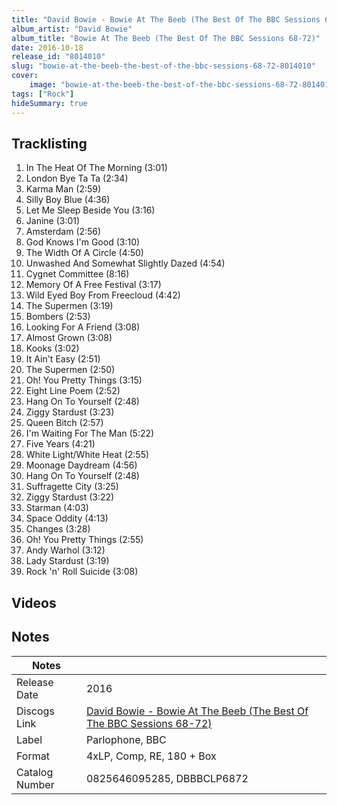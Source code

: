 ```yaml
---
title: "David Bowie - Bowie At The Beeb (The Best Of The BBC Sessions 68-72)"
album_artist: "David Bowie"
album_title: "Bowie At The Beeb (The Best Of The BBC Sessions 68-72)"
date: 2016-10-18
release_id: "8014010"
slug: "bowie-at-the-beeb-the-best-of-the-bbc-sessions-68-72-8014010"
cover:
    image: "bowie-at-the-beeb-the-best-of-the-bbc-sessions-68-72-8014010.jpg"
tags: ["Rock"]
hideSummary: true
---
```


## Tracklisting
1. In The Heat Of The Morning (3:01)
2. London Bye Ta Ta (2:34)
3. Karma Man (2:59)
4. Silly Boy Blue (4:36)
5. Let Me Sleep Beside You (3:16)
6. Janine (3:01)
7. Amsterdam (2:56)
8. God Knows I'm Good (3:10)
9. The Width Of A Circle (4:50)
10. Unwashed And Somewhat Slightly Dazed (4:54)
11. Cygnet Committee (8:16)
12. Memory Of A Free Festival (3:17)
13. Wild Eyed Boy From Freecloud (4:42)
14. The Supermen (3:19)
15. Bombers (2:53)
16. Looking For A Friend (3:08)
17. Almost Grown (3:08)
18. Kooks (3:02)
19. It Ain't Easy (2:51)
20. The Supermen (2:50)
21. Oh! You Pretty Things (3:15)
22. Eight Line Poem (2:52)
23. Hang On To Yourself (2:48)
24. Ziggy Stardust (3:23)
25. Queen Bitch (2:57)
26. I'm Waiting For The Man (5:22)
27. Five Years (4:21)
28. White Light/White Heat (2:55)
29. Moonage Daydream (4:56)
30. Hang On To Yourself (2:48)
31. Suffragette City (3:25)
32. Ziggy Stardust (3:22)
33. Starman (4:03)
34. Space Oddity (4:13)
35. Changes (3:28)
36. Oh! You Pretty Things (2:55)
37. Andy Warhol (3:12)
38. Lady Stardust (3:19)
39. Rock 'n' Roll Suicide (3:08)

## Videos


## Notes

| Notes          |             |
| ---------------| ----------- |
| Release Date   | 2016 |
| Discogs Link   | [David Bowie - Bowie At The Beeb (The Best Of The BBC Sessions 68-72)](https://www.discogs.com/release/8014010) |
| Label          | Parlophone, BBC |
| Format         | 4xLP, Comp, RE, 180 + Box |
| Catalog Number | 0825646095285, DBBBCLP6872 |

